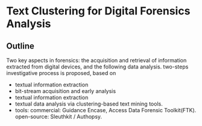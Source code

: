 # Text Clustering for Digital Forensics Analysis

## Outline
Two key aspects in forensics: the acquisition and retrieval of information extracted from digital devices, and the following data analysis.
two-steps investigative process is proposed, based on
- textual information extraction
 - bit-stream acquisition and early analysis
 - textual information extraction
- textual data analysis via clustering-based text mining tools.
 - tools: commercial: Guidance Encase, Access Data Forensic Toolkit(FTK). open-source: Sleuthkit / Authopsy.
